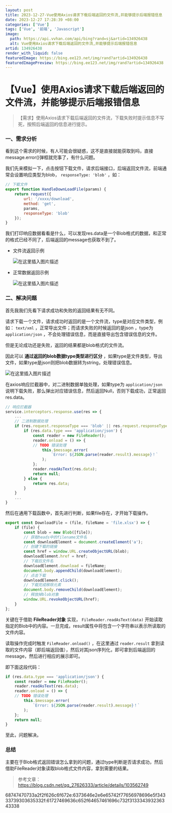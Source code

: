 ```yaml
---
layout: post
title: 2023-12-27-Vue使用Axios请求下载后端返回的文件流,并能够提示后端报错信息
date: 2023-12-27 17:28:39 +08:00
categories: ['Vue']
tags: ['Vue', '前端', 'Javascript']
image:
  path: https://api.vvhan.com/api/bing?rand=sj&artid=134926438
  alt: Vue使用Axios请求下载后端返回的文件流,并能够提示后端报错信息
artid: 134926438
render_with_liquid: false
featuredImage: https://bing.ee123.net/img/rand?artid=134926438
featuredImagePreview: https://bing.ee123.net/img/rand?artid=134926438
---
```


# 【Vue】使用Axios请求下载后端返回的文件流，并能够提示后端报错信息

> 【需求】使用Axios请求下载后端返回的文件流，下载失败时提示信息不写死，按照后端返回的信息进行提示。

### 一、需求分析

看到这个需求的时候，有人可能会很疑惑，这不是直接就能获取到吗，直接message.error()弹框就完事了，有什么问题。
  
我们先来模拟一下，点击按钮下载文件，请求后端接口，后端返回文件流，前端通常会设置响应类型为blob，
`responseType: 'blob'`
，如：

```javascript
// 下载文件
export function HandleDownLoadFile(params) {
    return request({
        url: '/xxxx/download',
        method: 'get',
        params,
        responseType: 'blob'
    });
}

```

我们打印响应数据看看是什么，可以发现res.data是一个Blob格式的数据，和正常的格式已经不同了，后端返回的message也获取不到了。

* 文件流返回示例
    
  ![在这里插入图片描述](https://i-blog.csdnimg.cn/blog_migrate/5f39352d7714ed0f5b63523d7edba747.png)
* 正常数据返回示例
    
  ![在这里插入图片描述](https://i-blog.csdnimg.cn/blog_migrate/91413fcb311d679855231ad789f4b3e4.png)

### 二、解决问题

首先我我们先看下请求成功和失败的返回结果有无不同。
  
请求下载一个文件，请求成功时返回的是一个文件流，type是对应文件类型，例如：
`text/xml`
，正常导出文件；而请求失败的时候返回的是json ，type为
`application/json`
，不会处理错误信息，而是直接导出包含错误信息的文件。
  
但是无论成功还是失败，返回的结果都是blob格式的文件流。

因此可以
**通过返回的blob数据type类型进行区分**
，如果type是文件类型，导出文件，如果type是json则把blob数据转为string，处理错误信息。

![在这里插入图片描述](https://i-blog.csdnimg.cn/blog_migrate/2c5942cea6d2f3d03eb7d8eb517f5070.png)
  
在axios响应拦截器中，对二进制数据单独处理，如果type为
`application/json`
说明下载失败，那么弹出对应错误信息，然后返回Null，否则下载成功，正常返回res.data。

```javascript
// 响应拦截器
service.interceptors.response.use(res => {
    ...
    // 二进制数据处理
    if (res.request.responseType === 'blob' || res.request.responseType === 'arraybuffer') {
        if (res.data.type === 'application/json') {
            const reader = new FileReader();
            reader.onload = () => {
            // TODO 错误处理
                this.$message.error(
                    `Error: ${JSON.parse(reader.result).message}！`
                );
            };
            reader.readAsText(res.data);
            return null;
        } else {
            return res.data;
        }
    }
    ...
}

```

然后在通用下载函数中，首先进行判断，如果file存在，才开始下载操作。

```javascript
export const DownloadFile = (file, fileName = 'file.xlsx') => {
    if (file) {
        const blob = new Blob([file]);
        // 获取heads中的filename文件名
        const downloadElement = document.createElement('a');
        // 创建下载的链接
        const href = window.URL.createObjectURL(blob);
        downloadElement.href = href;
        // 下载后文件名
        downloadElement.download = fileName;
        document.body.appendChild(downloadElement);
        // 点击下载
        downloadElement.click();
        // 下载完成移除元素
        document.body.removeChild(downloadElement);
        // 释放掉blob对象
        window.URL.revokeObjectURL(href);
    }
};

```

关键在于借助
**FileReader对象**
实现，
`FileReader.readAsText(data)`
开始读取指定的Blob中的内容。一旦完成，result属性中将包含一个字符串以表示所读取的文件内容。
  
读取操作完成时触发
`FileReader.onload()`
，在这里通过
`reader.result`
拿到读取的文件内容（即后端返回值），然后对其json序列化，即可拿到后端返回的message，然后进行相应的展示即可。
  
即下面这段代码：

```javascript
if (res.data.type === 'application/json') {
    const reader = new FileReader();
    reader.readAsText(res.data);
    reader.onload = () => {
    // TODO 错误处理
        this.$message.error(
            `Error: ${JSON.parse(reader.result).message}！`
        );
    };
    return null;
}

```

至此，问题解决。

### 总结

主要在于Blob格式返回错误怎么拿到的问题，通过type判断是否请求成功，然后借助FileReader对象读取blob格式文件内容，拿到需要的结果。

> 参考文章：
> <https://blog.csdn.net/qq_27626333/article/details/103562749>

68747470733a2f2f626c6f672e:6373646e2e6e65742f77656978696e5f34333739303635332f:61727469636c652f64657461696c732f313334393236343338